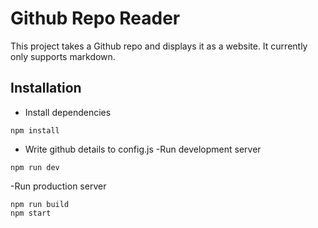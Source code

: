 # Github Repo Reader
This project takes a Github repo and displays it as a website. It currently only supports markdown.
## Installation
- Install dependencies
```
npm install
```
- Write github details to config.js
-Run development server
```
npm run dev
```
-Run production server
```
npm run build
npm start
```
